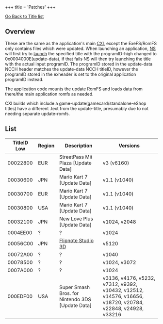 +++
title = 'Patches'
+++

[Go Back to Title list](Title_list "wikilink")

## Overview

These are the same as the application's main [CXI](NCCH#CXI "wikilink"),
except the ExeFS/RomFS only contains files which were updated. When
launching an application, [NS](NS "wikilink") will first try to
[launch](Process_Manager_Services "wikilink") the specified title with
the programID-high changed to 0x0004000E(update-data), if that fails NS
will then try launching the title with the actual input programID. The
programID stored in the update-data NCCH header matches the update-data
NCCH titleID, however the programID stored in the exheader is set to the
original application programID instead.

The application code mounts the update RomFS and loads data from
there/the main application romfs as needed.

CXI builds which include a game-update(gamecard/standalone-eShop titles)
have a different .text from the update-title, presumably due to not
needing separate update-romfs.

## List

| TitleID Low | Region | Description                                         | Versions                                                                                                  |
|-------------|--------|-----------------------------------------------------|-----------------------------------------------------------------------------------------------------------|
| 00022800    | EUR    | StreetPass Mii Plaza \[Update Data\]                | v3 (v6160)                                                                                                |
| 00030600    | JPN    | Mario Kart 7 \[Update Data\]                        | v1.1 (v1040)                                                                                              |
| 00030700    | EUR    | Mario Kart 7 \[Update Data\]                        | v1.1 (v1040)                                                                                              |
| 00030800    | USA    | Mario Kart 7 \[Update Data\]                        | v1.1 (v1040)                                                                                              |
| 00032100    | JPN    | New Love Plus \[Update Data\]                       | v1024, v2048                                                                                              |
| 0004EE00    | ?      | ?                                                   | v1024                                                                                                     |
| 00056C00    | JPN    | [Flipnote Studio 3D](Flipnote_Studio_3D "wikilink") | v5120                                                                                                     |
| 00072A00    | ?      | ?                                                   | v1040                                                                                                     |
| 00078500    | ?      | ?                                                   | v1024, v3072                                                                                              |
| 0007A000    | ?      | ?                                                   | v1024                                                                                                     |
| 000EDF00    | USA    | Super Smash Bros. for Nintendo 3DS \[Update Data\]  | v3136, v4176, v5232, v7312, v9392, v10432, v12512, v14576, v16656, v18720, v20784, v22848, v24928, v33216 |
